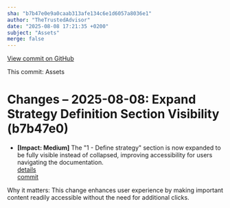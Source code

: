 ```yaml
---
sha: "b7b47e0e9a0caab313afe134c6e1d6057a8036e1"
author: "TheTrustedAdvisor"
date: "2025-08-08 17:21:35 +0200"
subject: "Assets"
merge: false
---
```


[View commit on GitHub](https://github.com/TheTrustedAdvisor/FabricAdoptionFramework/commit/b7b47e0e9a0caab313afe134c6e1d6057a8036e1)

This commit: Assets

# Changes – 2025-08-08: Expand Strategy Definition Section Visibility (b7b47e0)

- **[Impact: Medium]** The "1 - Define strategy" section is now expanded to be fully visible instead of collapsed, improving accessibility for users navigating the documentation.  
   [details](/docs/about/changes/2025-08-08-assets)  
   [commit](https://github.com/TheTrustedAdvisor/FabricAdoptionFramework/commit/b7b47e0e9a0caab313afe134c6e1d6057a8036e1)  

Why it matters: This change enhances user experience by making important content readily accessible without the need for additional clicks.
